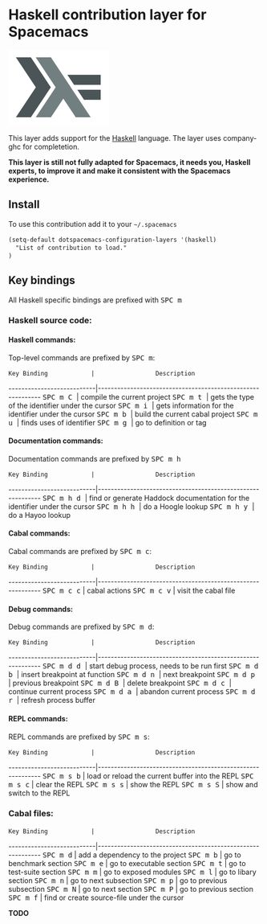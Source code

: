 # Haskell contribution layer for Spacemacs

![logo](haskell.png)

This layer adds support for the [Haskell][] language.
The layer uses company-ghc for completetion.

**This layer is still not fully adapted for Spacemacs, it needs you, Haskell experts, to
improve it and make it consistent with the Spacemacs experience.**

## Install

To use this contribution add it to your `~/.spacemacs`

```elisp
(setq-default dotspacemacs-configuration-layers '(haskell)
  "List of contribution to load."
)
```

## Key bindings

All Haskell specific bindings are prefixed with <kbd>SPC m</kbd>

### Haskell source code:

#### Haskell commands:
Top-level commands are prefixed by <kbd>SPC m</kbd>:

    Key Binding            |                 Description
---------------------------|------------------------------------------------------------
<kbd> SPC m C </kbd>     | compile the current project
<kbd> SPC m t </kbd>     | gets the type of the identifier under the cursor
<kbd> SPC m i </kbd>     | gets information for the identifier under the cursor
<kbd> SPC m b </kbd>     | build the current cabal project 
<kbd> SPC m u </kbd>     | finds uses of identifier
<kbd> SPC m g </kbd>     | go to definition or tag

#### Documentation commands:
Documentation commands are prefixed by <kbd>SPC m h</kbd>

    Key Binding            |                 Description
---------------------------|------------------------------------------------------------
<kbd> SPC m h d </kbd>     | find or generate Haddock documentation for the identifier under the cursor
<kbd> SPC m h h </kbd>     | do a Hoogle lookup
<kbd> SPC m h y </kbd>     | do a Hayoo lookup


#### Cabal commands:
Cabal commands are prefixed by <kbd>SPC m c</kbd>:

    Key Binding            |                 Description
---------------------------|------------------------------------------------------------
<kbd> SPC m c c</kbd>      | cabal actions
<kbd> SPC m c v</kbd>      | visit the cabal file

#### Debug commands:
Debug commands are prefixed by <kbd>SPC m d</kbd>:

    Key Binding            |                 Description
---------------------------|------------------------------------------------------------
<kbd> SPC m d d </kbd>     | start debug process, needs to be run first
<kbd> SPC m d b </kbd>     | insert breakpoint at function
<kbd> SPC m d n </kbd>     | next breakpoint
<kbd> SPC m d p </kbd>     | previous breakpoint
<kbd> SPC m d B </kbd>     | delete breakpoint
<kbd> SPC m d c </kbd>     | continue current process
<kbd> SPC m d a </kbd>     | abandon current process
<kbd> SPC m d r </kbd>     | refresh process buffer

#### REPL commands:
REPL commands are prefixed by <kbd>SPC m s</kbd>:

    Key Binding            |                 Description
---------------------------|------------------------------------------------------------
<kbd> SPC m s b</kbd>      | load or reload the current buffer into the REPL
<kbd> SPC m s c</kbd>      | clear the REPL
<kbd> SPC m s s</kbd>      | show the REPL
<kbd> SPC m s S</kbd>      | show and switch to the REPL

### Cabal files:

    Key Binding            |                 Description
---------------------------|------------------------------------------------------------
<kbd>SPC m d</kbd>       | add a dependency to the project
<kbd>SPC m b</kbd>       | go to benchmark section
<kbd>SPC m e</kbd>       | go to executable section
<kbd>SPC m t</kbd>       | go to test-suite section
<kbd>SPC m m</kbd>       | go to exposed modules
<kbd>SPC m l</kbd>       | go to libary section
<kbd>SPC m n</kbd>       | go to next subsection
<kbd>SPC m p</kbd>       | go to previous subsection
<kbd>SPC m N</kbd>       | go to next section
<kbd>SPC m P</kbd>       | go to previous section
<kbd>SPC m f</kbd>       | find or create source-file under the cursor

**TODO**

[Haskell]: https://www.haskell.org/
